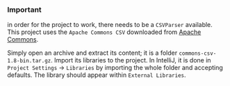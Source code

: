### Important

in order for the project to work, there needs to be a `CSVParser` available. This project uses the `Apache Commons CSV` downloaded from [Apache Commons](https://commons.apache.org/proper/commons-csv/).

Simply open an archive and extract its content; it is a folder `commons-csv-1.8-bin.tar.gz`. Import its libraries to the project. In IntelliJ, it is done in `Project Settings` -> `Libraries` by importing the whole folder and accepting defaults. The library should appear within `External Libraries`.
